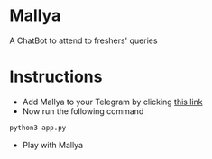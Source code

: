# Mallya
A ChatBot to attend to freshers' queries

# Instructions
* Add Mallya to your Telegram by clicking [this link](https://t.me/MallyaBot)
* Now run the following command
```py
python3 app.py
```
* Play with Mallya